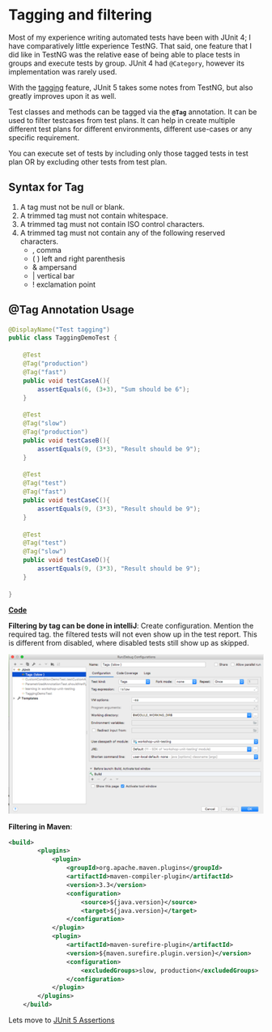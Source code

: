 # Tagging and filtering

Most of my experience writing automated tests have been with JUnit 4; 
I have comparatively little experience TestNG. 
That said, one feature that I did like in TestNG was the relative ease of being able to place tests in groups and
execute tests by group.
JUnit 4 had ```@Category```, however its implementation was rarely used.

With the [tagging](https://junit.org/junit5/docs/current/user-guide/#writing-tests-tagging-and-filtering) 
feature, JUnit 5 takes some notes from TestNG, but also greatly improves upon it as well.


Test classes and methods can be tagged via the **```@Tag```** annotation. It can be used to 
filter testcases from test plans. It can help in create multiple different test plans for 
different environments, different use-cases or any specific requirement. 

You can execute set of tests by including only those tagged tests in test plan OR by excluding other tests from test plan.

## Syntax for Tag
1. A tag must not be null or blank.
2. A trimmed tag must not contain whitespace.
3. A trimmed tag must not contain ISO control characters.
4. A trimmed tag must not contain any of the following reserved characters.
    * , comma
    * ( ) left and right parenthesis
    * & ampersand
    * | vertical bar
    * ! exclamation point
    
    
## @Tag Annotation Usage

``` java
@DisplayName("Test tagging")
public class TaggingDemoTest {

    @Test
    @Tag("production")
    @Tag("fast")
    public void testCaseA(){
        assertEquals(6, (3+3), "Sum should be 6");
    }

    @Test
    @Tag("slow")
    @Tag("production")
    public void testCaseB(){
        assertEquals(9, (3*3), "Result should be 9");
    }

    @Test
    @Tag("test")
    @Tag("fast")
    public void testCaseC(){
        assertEquals(9, (3*3), "Result should be 9");
    }

    @Test
    @Tag("test")
    @Tag("slow")
    public void testCaseD(){
        assertEquals(9, (3*3), "Result should be 9");
    }

}

```

[**Code**](annotations/examples/TaggingDemoTest.java)

**Filtering by tag can be done in intelliJ**: Create configuration. Mention the required tag. the filtered tests will 
not even show up in the test report. This is different from disabled, where disabled tests still show up as skipped. 

![](../../../../../media/TaggingInIntelliJ.png)

**Filtering in Maven**: 

``` xml
<build>
        <plugins>
            <plugin>
                <groupId>org.apache.maven.plugins</groupId>
                <artifactId>maven-compiler-plugin</artifactId>
                <version>3.3</version>
                <configuration>
                    <source>${java.version}</source>
                    <target>${java.version}</target>
                </configuration>
            </plugin>
            <plugin>
                <artifactId>maven-surefire-plugin</artifactId>
                <version>${maven.surefire.plugin.version}</version>
                <configuration>
                    <excludedGroups>slow, production</excludedGroups>
                </configuration>
            </plugin>
        </plugins>
    </build>
```

Lets move to [JUnit 5 Assertions](Assertions.md)